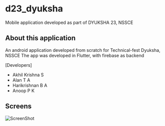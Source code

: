 # d23_dyuksha
Mobile application developed as part of DYUKSHA 23, NSSCE

## About this application

An android application developed from scratch for Technical-fest Dyuksha, NSSCE 
The app was developed in Flutter, with firebase as backend

[Developers]
 - Akhil Krishna S
 - Alan T A
 - Harikrishnan B A
 - Anoop P K

## Screens
![ScreenShot](https://raw.github.com/ilmentore72/D23_Dyuksha/master/Screenshots/Screen11%20PM.jpeg)

